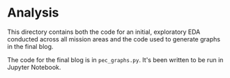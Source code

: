 # Analysis

This directory contains both the code for an initial, exploratory EDA conducted across all mission areas and the code used to generate graphs in the final blog. 

The code for the final blog is in `pec_graphs.py`. It's been written to be run in Jupyter Notebook. 

